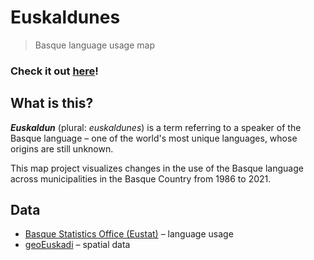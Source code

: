 # Euskaldunes

> Basque language usage map

### Check it out [here](https://adamolejniczak.github.io/euskaldunes/)!

## What is this?

***Euskaldun*** (plural: *euskaldunes*) is a term referring to a speaker of the Basque language – one of the world's most unique languages, whose origins are still unknown.

This map project visualizes changes in the use of the Basque language across municipalities in the Basque Country from 1986 to 2021.

## Data

 - [Basque Statistics Office (Eustat)](https://en.eustat.eus/) – language usage
 - [geoEuskadi](https://www.geo.euskadi.eus/) – spatial data

